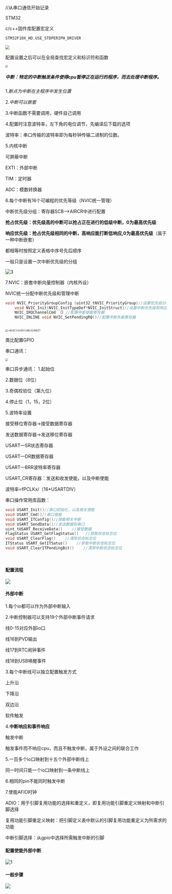 //从串口通信开始记录

STM32

c/c++固件库配置宏定义

~~~c
STM32F10X_HD,USE_STDPERIPH_DRIVER
~~~

<img src="C:/Users/zhangjiejie666/Desktop/star%E9%AA%8C%E6%94%B6/git%E7%AC%94%E8%AE%B0/%E6%96%B0%E5%BB%BA%E6%96%87%E4%BB%B6%E5%A4%B9/MEGD9SW$GWF3C6A8Q%60Z%5D2H7.png" style="zoom: 80%;" />

配置设置之后可以在全局查找宏定义和标识符和函数



<img src="C:/Users/zhangjiejie666/Desktop/star%E9%AA%8C%E6%94%B6/git%E7%AC%94%E8%AE%B0/%E6%96%B0%E5%BB%BA%E6%96%87%E4%BB%B6%E5%A4%B9/UE46_B%7DC78BWNB%7DOY1N%25PJ.png" style="zoom:50%;" />

##### 中断：特定的中断触发条件使得cpu暂停正在运行的程序，而去处理中断程序。

1.*断点为中断在主程序中发生位置*

2.*中断可以嵌套*

3.中断函数不需要调用，硬件自己调用

4.配置时注意波特率，左下角的电位调节，先编译后下载的选项

波特率：串口传输的波特率即为每秒钟传输二进制的位数。

5.内核中断

可屏蔽中断

EXTI：外部中断

TIM：定时器

ADC：模数转换器

6.每个中断有16个可编程的优先等级（NVIC统一管理）

中断优先级分组：寄存器SCB—>AIRCR中进行配置

**抢占优先级：优先级高的中断可以抢占正在进行的低级中断，0为最高优先级**

**响应优先级：抢占优先级相同的中断，高响应能打断低响应,0为最高优先级**（属于一种中断嵌套）

都相等时按照定义表格中序号先后顺序

一般只是设置一次中断优先级的分组

![3](C:/Users/zhangjiejie666/Desktop/star%E9%AA%8C%E6%94%B6/git%E7%AC%94%E8%AE%B0/%E6%96%B0%E5%BB%BA%E6%96%87%E4%BB%B6%E5%A4%B9/3.jpg)

7.NVIC：嵌套中断向量控制器（内核外设）

NVIC统一分配中断优先级和管理中断

```c
void NVIC_PriorityGroupConfig (uint32_tNVIC_PriorityGroup)//设置优先级分组
    void NVIC_Init(NVIC_InitTypeDef*NVIC_InitStruct)//设置中断优先级和响应级
    NVIC_IRQChannelCmd （）//配置中断使能寄存器
    NVIC_INLINE void NVIC_SetPendingRQ()//配置中断失能寄存器
    
```

<img src="C:/Users/zhangjiejie666/Desktop/star%E9%AA%8C%E6%94%B6/git%E7%AC%94%E8%AE%B0/%E6%96%B0%E5%BB%BA%E6%96%87%E4%BB%B6%E5%A4%B9/@%7B0C%25AU91%7D%258B%5B%7B4%7D4M%5DZ7.png" alt="~@{0C%AU91}%8B[{4}4M]Z7" style="zoom:50%;" />

类比配置GPIO

串口通讯：

[<img src="C:/Users/zhangjiejie666/Desktop/star%E9%AA%8C%E6%94%B6/git%E7%AC%94%E8%AE%B0/%E6%96%B0%E5%BB%BA%E6%96%87%E4%BB%B6%E5%A4%B9/3IBPXQ@FUP%60@L6I%5D806F7G.png" style="zoom:50%;" />]()

串口异步通讯：
1.起始位

2.数据位（8位）

3.奇偶校验位（第九位）

4.停止位（1，15，2位）

5.波特率设置

接受移位寄存器->接受数据寄存器

发送数据寄存器->发送移位寄存器

USART—SR状态寄存器

USART—DR数据寄存器

USART—BRR波特率寄存器

USART_CR寄存器：发送和收发使能，以及中断使能

波特率=fPCLKx/（16*USARTDIV）

串口操作常用库函数：

```c
void USART_Init()//串口初始化，以及相关使能
void USART_Cmd()//串口使能    
void USART_ITConfig()//使能相关中断    
void USART_SendData()//发送数据到串口
uint_tUSART_ReceiveData()    //接受数据
FlagStatus USART_GetFlagStatus()   //获取状态标志位 
void USART_ClearFlag()    //清除状态标志位
ITStatus USART_GetITSatus()    //获取中断状态标志位
void USART_ClearITPendingBit()    //清除中断状态标志位
    
    
```

#### **配置流程**

![](C:/Users/zhangjiejie666/Desktop/star%E9%AA%8C%E6%94%B6/git%E7%AC%94%E8%AE%B0/%E6%96%B0%E5%BB%BA%E6%96%87%E4%BB%B6%E5%A4%B9/Y$XE68%7BI%7BZ0YQ_YB5NN@TP.png)



#### 外部中断

1.每个io都可以作为外部中断输入

2.中断控制器可以支持19个外部中断事件请求

线0-15对应外部io口

线16到PVD输出

线17到RTC闹钟事件

线18到USB唤醒事件

3.每个中断线可以独立配置触发方式

上升沿

下降沿

双边沿

软件触发

4.**中断响应和事件响应**

触发中断

触发事件而不响应cpu，而且不触发中断，属于外设之间的联合工作

5.一百多个io口映射到十五个外部中断线上

同一时间只能一个io口映射到一条中断线上

6.相同的pin不能同时触发中断

7.使能AFIO时钟

ADIO：用于引脚复用功能的选择和重定义，即复用功能引脚重定义映射和中断引脚选择

复用功能引脚重定义映射：把引脚定义表中默认的引脚复用功能重定义为所需求的功能

中断引脚选择：从gpio中选择所需触发中断的引脚

#### 配置使能外部中断

![1](C:/Users/zhangjiejie666/Desktop/star%E9%AA%8C%E6%94%B6/git%E7%AC%94%E8%AE%B0/%E6%96%B0%E5%BB%BA%E6%96%87%E4%BB%B6%E5%A4%B9/1.jpg)

#### 一般步骤

![](C:/Users/zhangjiejie666/Desktop/star%E9%AA%8C%E6%94%B6/git%E7%AC%94%E8%AE%B0/%E6%96%B0%E5%BB%BA%E6%96%87%E4%BB%B6%E5%A4%B9/2.jpg)



